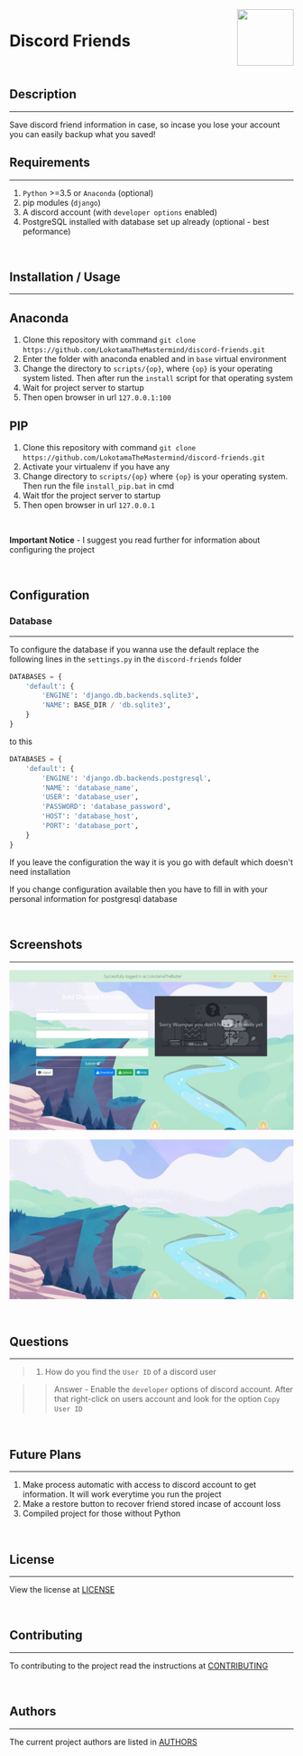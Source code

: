 <div align=center><img align="right" width=100 height=100 src="screenshots/discord.ico"></span></div>

# Discord Friends

<br>

## Description

___
Save discord friend information in case, so incase you lose your account you can easily backup what you saved!

## Requirements

___

1. `Python` >=3.5 or `Anaconda` (optional)
2. pip modules (`django`)
3. A discord account (with `developer options` enabled)
4. PostgreSQL installed with database set up already (optional - best peformance)

<br>

## Installation / Usage

___

## Anaconda

1. Clone this repository with command `git clone https://github.com/LokotamaTheMastermind/discord-friends.git`
2. Enter the folder with anaconda enabled and in `base` virtual environment
3. Change the directory to `scripts/{op}`, where `{op}` is your operating system listed. Then after run the `install` script for that operating system
4. Wait for project server to startup
5. Then open browser in url `127.0.0.1:100`

## PIP

1. Clone this repository with command `git clone https://github.com/LokotamaTheMastermind/discord-friends.git`
2. Activate your virtualenv if you have any
3. Change directory to `scripts/{op}` where `{op}` is your operating system. Then run the file `install_pip.bat` in cmd
4. Wait tfor the project server to startup
5. Then open browser in url `127.0.0.1`

<br>

**Important Notice** - I suggest you read further for information about configuring the project

<br>

## Configuration

### Database

___
To configure the database if you wanna use the default replace the following lines in the `settings.py` in the `discord-friends` folder

```python
DATABASES = {
    'default': {
        'ENGINE': 'django.db.backends.sqlite3',
        'NAME': BASE_DIR / 'db.sqlite3',
    }
}
```

to this

```python
DATABASES = {
    'default': {
        'ENGINE': 'django.db.backends.postgresql',
        'NAME': 'database_name',
        'USER': 'database_user',
        'PASSWORD': 'database_password',
        'HOST': 'database_host',
        'PORT': 'database_port',
    }
}
```

If you leave the configuration the way it is you go with default which doesn't need installation

If you change configuration available then you have to fill in with your personal information for postgresql database

<br>

## Screenshots

___
![Discord Friends - Homepage](screenshots/home.jpg)

![Discord Friends - Logout](screenshots/logout.jpg)

<br>

## Questions

___

> 1. How do you find the `User ID` of a discord user

>> Answer - Enable the `developer` options of discord account. After that right-click on users account and look for the option `Copy User ID`

<br>

## Future Plans

___

1. Make process automatic with access to discord account to get information. It will work everytime you run the project
2. Make a restore button to recover friend stored incase of account loss
3. Compiled project for those without Python

<br>

## License

___
View the license at [LICENSE](LICENSE)

<br>

## Contributing

___
To contributing to the project read the instructions at [CONTRIBUTING](CONTRIBUTING.md)

<br>

## Authors

___
The current project authors are listed in [AUTHORS](AUTHORS.md)